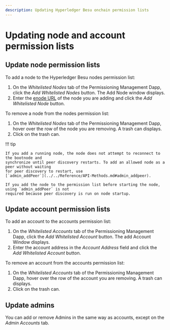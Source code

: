 ```yaml
---
description: Updating Hyperledger Besu onchain permission lists
---
```


# Updating node and account permission lists

## Update node permission lists

To add a node to the Hyperledger Besu nodes permission list:

1. On the _Whitelisted Nodes_ tab of the Permissioning Management Dapp, click the
   _Add Whitelisted Nodes_ button. The Add Node window displays.
1. Enter the [enode URL](../../Concepts/Node-Keys.md#enode-url) of the node you are adding and
   click the _Add Whitelisted Node_ button.

To remove a node from the nodes permission list:

1. On the _Whitelisted Nodes_ tab of the Permissioning Management Dapp, hover over the row of the
   node you are removing. A trash can displays.
1. Click on the trash can.

!!! tip

    If you add a running node, the node does not attempt to reconnect to the bootnode and
    synchronize until peer discovery restarts. To add an allowed node as a peer without waiting
    for peer discovery to restart, use
    [`admin_addPeer`](../../Reference/API-Methods.md#admin_addpeer).

    If you add the node to the permission list before starting the node, using `admin_addPeer` is not
    required because peer discovery is run on node startup.

## Update account permission lists

To add an account to the accounts permission list:

1. On the _Whitelisted Accounts_ tab of the Permissioning Management Dapp, click the
   _Add Whitelisted Account_ button. The add Account Window displays.
1. Enter the account address in the _Account Address_ field and click the
   _Add Whitelisted Account_ button.

To remove an account from the accounts permission list:

1. On the _Whitelisted Accounts_ tab of the Permissioning Management Dapp, hover over the row of
   the account you are removing. A trash can displays.
1. Click on the trash can.

## Update admins

You can add or remove Admins in the same way as accounts, except on the _Admin Accounts_ tab.
